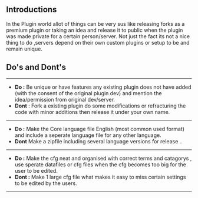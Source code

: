 ## Introductions

In the Plugin world allot of things can be very sus like releasing forks as a premium plugin or taking an idea and release it to public when
the plugin was made private for a certain person/server.
Not just the fact its not a nice thing to do ,servers depend on their own custom plugins or setup to be and remain unique.

## Do's and Dont's

---
* **Do :** Be unique or have features any existing plugin does not have added (with the consent of the original plugin dev) and mention the idea/permission from original dev/server.
* **Dont** : Fork a existing plugin do some modifications or refracturing the code with minor additions then release it under your own name.
---
* **Do :** Make the Core language file English (most common used format) and include a seperate language file for any other language.
* **Dont** Make a zipfile including several language versions for release ..
---
* **Do :** Make the cfg neat and organised with correct terms and catagorys , use sperate datafiles or cfg files when the cfg becomes too big for the user to be edited.
* **Dont :** Make 1 large cfg file what makes it easy to miss certain settings to be edited by the users.
---
